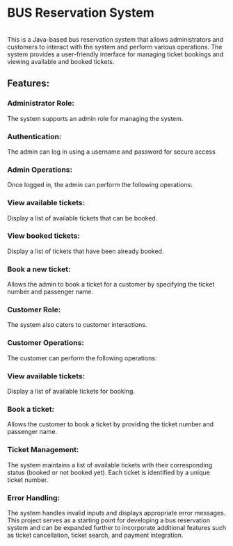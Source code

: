 <h1>BUS Reservation System</h1>
<br>
This is a Java-based bus reservation system that allows administrators and customers to interact with the system and perform various operations. The system provides a user-friendly interface for managing ticket bookings and viewing available and booked tickets.
<br>
<h2>Features:</h2>

<h3>Administrator Role:</h3> The system supports an admin role for managing the system.
<h3>Authentication:</h3> The admin can log in using a username and password for secure access
<h3>Admin Operations:</h3>  Once logged in, the admin can perform the following operations:
<h3>View available tickets:</h3>  Display a list of available tickets that can be booked.
<h3>View booked tickets:</h3>  Display a list of tickets that have been already booked.
<h3>Book a new ticket:</h3>  Allows the admin to book a ticket for a customer by specifying the ticket number and passenger name.
<h3>Customer Role:</h3>  The system also caters to customer interactions.
<h3>Customer Operations:</h3>  The customer can perform the following operations:
<h3>View available tickets:</h3>  Display a list of available tickets for booking.
<h3>Book a ticket:</h3>  Allows the customer to book a ticket by providing the ticket number and passenger name.
<h3>Ticket Management:</h3>  The system maintains a list of available tickets with their corresponding status (booked or not booked yet). Each ticket is identified by a unique ticket number.
<h3>Error Handling:</h3>  The system handles invalid inputs and displays appropriate error messages.
This project serves as a starting point for developing a bus reservation system and can be expanded further to incorporate additional features such as ticket cancellation, ticket search, and payment integration.
